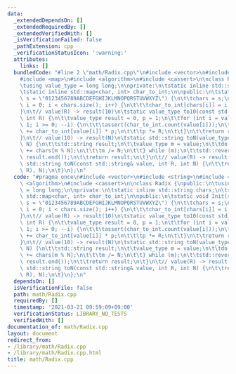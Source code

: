 ```yaml
---
data:
  _extendedDependsOn: []
  _extendedRequiredBy: []
  _extendedVerifiedWith: []
  _isVerificationFailed: false
  _pathExtension: cpp
  _verificationStatusIcon: ':warning:'
  attributes:
    links: []
  bundledCode: "#line 2 \"math/Radix.cpp\"\n#include <vector>\n#include <string>\n\
    #include <map>\n#include <algorithm>\n#include <cassert>\n\nclass Radix {\npublic:\n\
    \tusing value_type = long long;\n\nprivate:\n\tstatic inline std::string chars;\n\
    \tstatic inline std::map<char, int> char_to_int;\n\npublic:\n\tstatic void Init(std::string\
    \ s = \"0123456789ABCDEFGHIJKLMNOPQRSTUVWXYZ\") {\n\t\tchars = s;\n\t\tfor (std::size_t\
    \ i = 0; i < chars.size(); i++) {\n\t\t\tchar_to_int[chars[i]] = i;\n\t\t}\n\t\
    }\n\t// value(R) -> result(10)\n\tstatic value_type to10(const std::string& value,\
    \ int R) {\n\t\tvalue_type result = 0, p = 1;\n\t\tfor (int i = value.size() -\
    \ 1; i >= 0; --i) {\n\t\t\tassert(char_to_int.count(value[i]));\n\t\t\tresult\
    \ += char_to_int[value[i]] * p;\n\t\t\tp *= R;\n\t\t}\n\t\treturn result;\n\t\
    }\n\t// value(10) -> result(N)\n\tstatic std::string toN(value_type value, int\
    \ N) {\n\t\tstd::string result;\n\t\tvalue_type m = value;\n\t\tdo {\n\t\t\tresult\
    \ += chars[m % N];\n\t\t\tm /= N;\n\t\t} while (m);\n\t\tstd::reverse(result.begin(),\
    \ result.end());\n\t\treturn result;\n\t}\n\t// value(R) -> result(N)\n\tstatic\
    \ std::string toN(const std::string& value, int R, int N) {\n\t\treturn toN(to10(value,\
    \ R), N);\n\t}\n};\n"
  code: "#pragma once\n#include <vector>\n#include <string>\n#include <map>\n#include\
    \ <algorithm>\n#include <cassert>\n\nclass Radix {\npublic:\n\tusing value_type\
    \ = long long;\n\nprivate:\n\tstatic inline std::string chars;\n\tstatic inline\
    \ std::map<char, int> char_to_int;\n\npublic:\n\tstatic void Init(std::string\
    \ s = \"0123456789ABCDEFGHIJKLMNOPQRSTUVWXYZ\") {\n\t\tchars = s;\n\t\tfor (std::size_t\
    \ i = 0; i < chars.size(); i++) {\n\t\t\tchar_to_int[chars[i]] = i;\n\t\t}\n\t\
    }\n\t// value(R) -> result(10)\n\tstatic value_type to10(const std::string& value,\
    \ int R) {\n\t\tvalue_type result = 0, p = 1;\n\t\tfor (int i = value.size() -\
    \ 1; i >= 0; --i) {\n\t\t\tassert(char_to_int.count(value[i]));\n\t\t\tresult\
    \ += char_to_int[value[i]] * p;\n\t\t\tp *= R;\n\t\t}\n\t\treturn result;\n\t\
    }\n\t// value(10) -> result(N)\n\tstatic std::string toN(value_type value, int\
    \ N) {\n\t\tstd::string result;\n\t\tvalue_type m = value;\n\t\tdo {\n\t\t\tresult\
    \ += chars[m % N];\n\t\t\tm /= N;\n\t\t} while (m);\n\t\tstd::reverse(result.begin(),\
    \ result.end());\n\t\treturn result;\n\t}\n\t// value(R) -> result(N)\n\tstatic\
    \ std::string toN(const std::string& value, int R, int N) {\n\t\treturn toN(to10(value,\
    \ R), N);\n\t}\n};\n"
  dependsOn: []
  isVerificationFile: false
  path: math/Radix.cpp
  requiredBy: []
  timestamp: '2021-03-21 09:59:09+09:00'
  verificationStatus: LIBRARY_NO_TESTS
  verifiedWith: []
documentation_of: math/Radix.cpp
layout: document
redirect_from:
- /library/math/Radix.cpp
- /library/math/Radix.cpp.html
title: math/Radix.cpp
---
```

